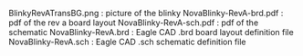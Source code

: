 BlinkyRevATransBG.png   : picture of the blinky
NovaBlinky-RevA-brd.pdf : pdf of the rev a board layout
NovaBlinky-RevA-sch.pdf : pdf of the schematic
NovaBlinky-RevA.brd     : Eagle CAD .brd board layout definition file
NovaBlinky-RevA.sch     : Eagle CAD .sch schematic definition file
